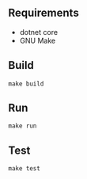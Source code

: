 ## Requirements
* dotnet core 
* GNU Make

## Build
`make build`

## Run
`make run`

## Test
`make test`

